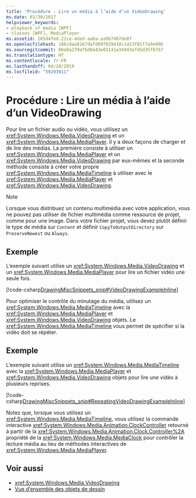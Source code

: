 ```yaml
---
title: 'Procédure : Lire un média à l’aide d’un VideoDrawing'
ms.date: 03/30/2017
helpviewer_keywords:
- playback of media [WPF]
- classes [WPF], MediaPlayer
ms.assetid: 165d47ed-22ce-4ded-aa6a-aa9b7467de87
ms.openlocfilehash: 186c9ae8167dafd09f029418c1d23f81f7a9e906
ms.sourcegitcommit: 0be8a279af6d8a43e03141e349d3efd5d35f8767
ms.translationtype: HT
ms.contentlocale: fr-FR
ms.lasthandoff: 04/18/2019
ms.locfileid: "59203611"
---
```

# <a name="how-to-play-media-using-a-videodrawing"></a>Procédure : Lire un média à l’aide d’un VideoDrawing
Pour lire un fichier audio ou vidéo, vous utilisez un <xref:System.Windows.Media.VideoDrawing> et un <xref:System.Windows.Media.MediaPlayer>. Il y a deux façons de charger et de lire des médias. La première consiste à utiliser un <xref:System.Windows.Media.MediaPlayer> et un <xref:System.Windows.Media.VideoDrawing> par eux-mêmes et la seconde méthode consiste à créer votre propre <xref:System.Windows.Media.MediaTimeline> à utiliser avec le <xref:System.Windows.Media.MediaPlayer> et <xref:System.Windows.Media.VideoDrawing>.  
  
> [!NOTE]
>  Lorsque vous distribuez un contenu multimédia avec votre application, vous ne pouvez pas utiliser de fichier multimédia comme ressource de projet, comme pour une image. Dans votre fichier projet, vous devez plutôt définir le type de média sur `Content` et définir `CopyToOutputDirectory` sur `PreserveNewest` ou `Always`.  
  
## <a name="example"></a>Exemple  
 L’exemple suivant utilise un <xref:System.Windows.Media.VideoDrawing> et un <xref:System.Windows.Media.MediaPlayer> pour lire un fichier vidéo une seule fois.  
  
 [!code-csharp[DrawingMiscSnippets_snip#VideoDrawingExampleInline](~/samples/snippets/csharp/VS_Snippets_Wpf/DrawingMiscSnippets_snip/CSharp/VideoDrawingExample.cs#videodrawingexampleinline)]  
  
 Pour optimiser le contrôle du minutage du média, utilisez un <xref:System.Windows.Media.MediaTimeline> avec la <xref:System.Windows.Media.MediaPlayer> et <xref:System.Windows.Media.VideoDrawing> objets. Le <xref:System.Windows.Media.MediaTimeline> vous permet de spécifier si la vidéo doit se répéter.  
  
## <a name="example"></a>Exemple  
 L’exemple suivant utilise un <xref:System.Windows.Media.MediaTimeline> avec la <xref:System.Windows.Media.MediaPlayer> et <xref:System.Windows.Media.VideoDrawing> objets pour lire une vidéo à plusieurs reprises.  
  
 [!code-csharp[DrawingMiscSnippets_snip#RepeatingVideoDrawingExampleInline](~/samples/snippets/csharp/VS_Snippets_Wpf/DrawingMiscSnippets_snip/CSharp/VideoDrawingExample.cs#repeatingvideodrawingexampleinline)]  
  
 Notez que, lorsque vous utilisez un <xref:System.Windows.Media.MediaTimeline>, vous utilisez la commande interactive <xref:System.Windows.Media.Animation.ClockController> retourné à partir de la <xref:System.Windows.Media.Animation.Clock.Controller%2A> propriété de la <xref:System.Windows.Media.MediaClock> pour contrôler la lecture média au lieu de méthodes interactives de <xref:System.Windows.Media.MediaPlayer>.  
  
## <a name="see-also"></a>Voir aussi

- <xref:System.Windows.Media.VideoDrawing>
- [Vue d’ensemble des objets de dessin](drawing-objects-overview.md)
